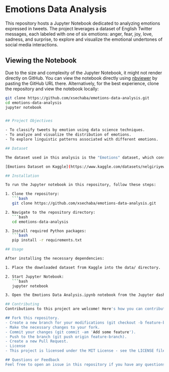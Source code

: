 # Emotions Data Analysis

This repository hosts a Jupyter Notebook dedicated to analyzing emotions expressed in tweets. The project leverages a dataset of English Twitter messages, each labeled with one of six emotions: anger, fear, joy, love, sadness, and surprise, to explore and visualize the emotional undertones of social media interactions.

## Viewing the Notebook
Due to the size and complexity of the Jupyter Notebook, it might not render directly on GitHub. You can view the notebook directly using [nbviewer](https://nbviewer.jupyter.org/) by pasting the GitHub URL there. Alternatively, for the best experience, clone the repository and view the notebook locally:

```bash
git clone https://github.com/xsechaba/emotions-data-analysis.git
cd emotions-data-analysis
jupyter notebook


## Project Objectives

- To classify tweets by emotion using data science techniques.
- To analyze and visualize the distribution of emotions.
- To explore linguistic patterns associated with different emotions.

## Dataset

The dataset used in this analysis is the "Emotions" dataset, which consists of English Twitter messages labeled with emotions. It is hosted on Kaggle and can be accessed at the following URL:

[Emotions Dataset on Kaggle](https://www.kaggle.com/datasets/nelgiriyewithana/emotions)

## Installation

To run the Jupyter notebook in this repository, follow these steps:

1. Clone the repository:
   ```bash
   git clone https://github.com/xsechaba/emotions-data-analysis.git

2. Navigate to the repository directory:
   ```bash
   cd emotions-data-analysis

3. Install required Python packages:
   ```bash
   pip install -r requirements.txt

## Usage

After installing the necessary dependencies:

1. Place the downloaded dataset from Kaggle into the data/ directory.

2. Start Jupyter Notebook:
   ```bash
   jupyter notebook

3. Open the Emotions Data Analysis.ipynb notebook from the Jupyter dashboard to run the analysis.

## Contributing
Contributions to this project are welcome! Here's how you can contribute:

## Fork this repository.
- Create a new branch for your modifications (git checkout -b feature-branch).
- Make the necessary changes to your fork.
- Commit your changes (git commit -am 'Add some feature').
- Push to the branch (git push origin feature-branch).
- Create a new Pull Request.
- License
- This project is licensed under the MIT License - see the LICENSE file for details.

## Questions or Feedback
Feel free to open an issue in this repository if you have any questions or feedback.


